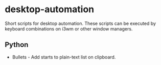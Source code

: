 # desktop-automation
Short scripts for desktop automation.
These scripts can be executed by keyboard combinations on i3wm or other window managers.

## Python
* Bullets - Add starts to plain-text list on clipboard.
